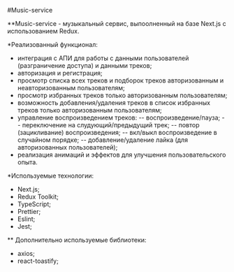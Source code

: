#Music-service 

**Music-service - музыкальный сервис, выпоолненный на базе Next.js с использованием Redux. 

*Реализованный функционал: 
- интеграция с АПИ для работы с данными пользователей (разграничение доступа) и данными треков; 
- авторизация и регистрация;
- просмотр списка всех треков и подборок треков авторизованным и неавторизованным пользователям;
- просмотр избранных треков только авторизованным пользователям;
- возможность добавления/удаления треков в список избранных треков только авторизованным пользователям;
- управление воспроизведением треков:
    -- воспроизведение/пауза;
    -- переключение на слудующий/предыдущий трек;
    -- повтор (зацикливание) воспроизведения;
    -- вкл/выкл воспроизведение в случайном порядке;
    -- добавление/удаление лайка (для авторизованных пользователей);
- реализация анимаций и эффектов для улучшения пользовательского опыта.

*Используемые технологии: 
- Next.js;
- Redux Toolkit;
- TypeScript;
- Prettier;
- Eslint;
- Jest;

** Дополнительно используемые библиотеки: 
- axios;
- react-toastify; 
 

